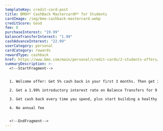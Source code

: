 ```yaml
---
templateKey: credit-card-post
title: BMO®* CashBack Mastercard®* for Students
cardImage: /img/bmo-cashback-mastercard.webp
creditScore: Good
fee: 0
purchaseInterest: "19.99"
balanceTransferInterest: "1.99"
cashAdvanceInterest: "22.99"
userCategory: personal
cardCategory: rewards
rewardType: cashback
href: https://www.bmo.com/main/personal/credit-cards/2-students-offers/
summaryDescription: >-
  <!--StartFragment-->


  1. Welcome offer: Get 5% cash back in your first 3 months. Then get 3% cash back on grocery purchases, 1% cash back on recurring bill payments and 0.5% unlimited cash back on all other purchases\

  2. Get a 1.99% introductory interest rate on Balance Transfers for 9 months, 1% fee applies to balance amounts transferred.\

  3. Get cash back every time you spend, plus start building a healthy credit history.\

  4. No annual fee


  <!--EndFragment-->
---
```

